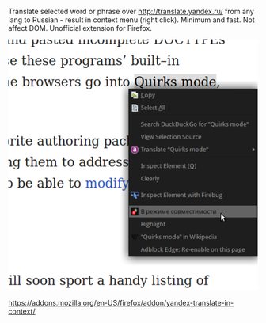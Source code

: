 Translate selected word or phrase over http://translate.yandex.ru/ from any lang to Russian - result in context menu (right click). Minimum and fast. Not affect DOM. Unofficial extension for Firefox.

![screenshot](/screenshot.png)

https://addons.mozilla.org/en-US/firefox/addon/yandex-translate-in-context/
